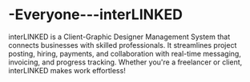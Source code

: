 # -Everyone---interLINKED
interLINKED is a Client-Graphic Designer Management System that connects businesses with skilled professionals. It streamlines project posting, hiring, payments, and collaboration with real-time messaging, invoicing, and progress tracking. Whether you're a freelancer or client, interLINKED makes work effortless!

